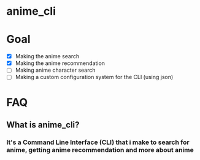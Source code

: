 # anime_cli

# Goal
- [x] Making the anime search
- [x] Making the anime recommendation
- [ ] Making anime character search
- [ ] Making a custom configuration system for the CLI (using json)

# FAQ
## What is anime_cli?
### It's a Command Line Interface (CLI) that i make to search for anime, getting anime recommendation and more about anime
